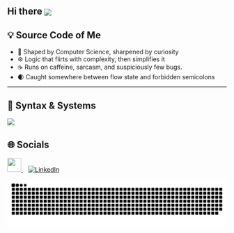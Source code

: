 ## **Hi there** <img src="https://media.giphy.com/media/hvRJCLFzcasrR4ia7z/giphy.gif" width="25" style="vertical-align:middle" />



## 💡 Source Code of Me

- 🧠 Shaped by Computer Science, sharpened by curiosity
- ⚙️ Logic that flirts with complexity, then simplifies it  
- ☕ Runs on caffeine, sarcasm, and suspiciously few bugs.
- 🌒 Caught somewhere between flow state and forbidden semicolons

---


## 🧬 Syntax & Systems

<p align="left">
  <img src="https://skillicons.dev/icons?i=html,css,js,react,nodejs,express,mongodb,redux,git,github,vscode,python,mysql,java,c,cpp,tailwind,figma,linux,bash,postman,vercel,netlify,npm,arduino" />
</p>

## 🌐 Socials
<p align="left"> <a href="https://www.github.com/vipulbharadwaj" target="_blank" rel="noreferrer"> <img src="https://skillicons.dev/icons?i=github" width="32" height="32" /> </a> &nbsp;&nbsp; <a href="https://www.linkedin.com/vipul-chaudhary-845765" target="_blank" rel="noreferrer"> <img src="https://cdn.jsdelivr.net/gh/devicons/devicon/icons/linkedin/linkedin-original.svg" width="32" height="32" alt="LinkedIn" title="LinkedIn" /> </a> </p>


<p align="center">
  <img src="https://raw.githubusercontent.com/Platane/snk/output/github-contribution-grid-snake-dark.svg" alt="snake animation" />
</p>





<!-- Created with Love by Vipul Chaudhary -->
